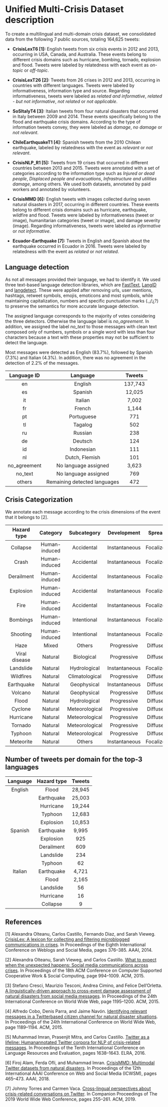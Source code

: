 # Unified Multi-Crisis Dataset description
To create a multilingual and multi-domain crisis dataset, we consolidated data from the following 7 public sources, totaling 164,625 tweets:

- **CrisisLexT6 [1]:** English tweets from six crisis events in 2012 and 2013, occurring in USA, Canada, and Australia. These events belong to different crisis domains such as hurricane, bombing, tornado, explosion and flood. Tweets were labeled by relatedness with each event as *on-topic* or *off-topic*.

- **CrisisLexT26 [2]:** Tweets from 26 crises in 2012 and 2013, occurring in countries with different languages. Tweets were labeled by informativeness, information type and source. Regarding informativeness, tweets were labeled as *related and informative*, *related - but not informative*, *not related* or *not applicable*.

- **SoSItalyT4 [3]:** Italian tweets from four natural disasters that occurred in Italy between 2009 and 2014. These events specifically belong to the flood and earthquake crisis domains. According to the type of information tweets convey, they were labeled as *damage*, *no damage* or *not relevant*.

- **ChileEarthquakeT1 [4]:** Spanish tweets from the 2010 Chilean earthquake, labeled by relatedness with the event as *relevant* or *not relevant*.
    
- **CrisisNLP_R1 [5]:** Tweets from 19 crises that occurred in different countries between 2013 and 2015. Tweets were annotated with a set of categories according to the information type such as *Injured or dead people*, *Displaced people and evacuations*, *Infrastructure and utilities damage*, among others. We used both datasets, annotated by paid workers and annotated by volunteers.  

- **CrisisMMD [6]:** English tweets with images collected during seven natural disasters in 2017, occurring in different countries. These events belong to different crisis domains such as hurricane, earthquake, wildfire and flood. Tweets were labeled by informativeness (tweet or image), humanitarian categories (tweet or image), and damage severity (image). Regarding informativeness, tweets were labeled as *informative* or *not informative*.
    
- **Ecuador-Earthquake [7]:** Tweets in English and Spanish about the earthquake occurred in Ecuador in 2016. Tweets were labeled by relatedness with the event as *related* or *not related*.


## Language detection

As not all messages provided their language, we had to identify it. 
We used three text-based language detection libraries, which are [FastText](https://fasttext.cc/docs/en/language-identification.html), [LangID](https://github.com/saffsd/langid.py) and [langdetect](https://github.com/Mimino666/langdetect).
These were applied after removing urls, user mentions, hashtags, retweet symbols, emojis, emoticons and most symbols, while maintaining capitalization, numbers and specific punctuation marks (.,¡!¿?) to preserve the semantics for more accurate language detection.

The assigned language corresponds to the majority of votes considering the three detectors. Otherwise the language label is *no_agreement*.
In addition, we assigned the label *no_text* to those messages with clean text composed only of numbers, symbols or a single word with less than four characters because a text with these properties may not be sufficient to detect the language.

Most messages were detected as English (83.7\%), followed by Spanish (7.3\%) and Italian (4.3\%). In addition, there was no agreement in the detection of 2.2\% of the messages. 


| Language   ID |           Language           |  Tweets |
|:-------------:|:----------------------------:|:-------:|
|       en      |            English           | 137,743 |
|       es      |            Spanish           |  12,025 |
|       it      |            Italian           |  7,002  |
|       fr      |            French            |  1,144  |
|       pt      |          Portuguese          |   771   |
|       tl      |            Tagalog           |   502   |
|       ru      |            Russian           |   238   |
|       de      |            Deutsch           |   124   |
|       id      |          Indonesian          |   111   |
|       nl      |        Dutch, Flemish        |   101   |
|  no_agreement |     No language assigned     |  3,623  |
|    no_text    |     No language assigned     |   769   |
|     others    | Remaining detected languages |   472   |


## Crisis Categorization

We annotate each message according to the crisis dimensions of the event that it belongs to [2].

|  Hazard type  |    Category   |   Subcategory  |  Development  |   Spread  | Tweets |
|:-------------:|:-------------:|:--------------:|:-------------:|:---------:|:------:|
| Collapse      | Human-induced | Accidental     | Instantaneous | Focalized |  1,250 |
| Crash         | Human-induced | Accidental     | Instantaneous | Focalized |  1,234 |
| Derailment    | Human-induced | Accidental     | Instantaneous | Focalized |  2,999 |
| Explosion     | Human-induced | Accidental     | Instantaneous | Focalized | 12,004 |
| Fire          | Human-induced | Accidental     | Instantaneous | Focalized |  1,000 |
| Bombings      | Human-induced | Intentional    | Instantaneous | Focalized | 11,012 |
| Shooting      | Human-induced | Intentional    | Instantaneous | Focalized |  1,032 |
| Haze          | Mixed         | Others         | Progressive   | Diffused  |  1,000 |
| Viral disease | Natural       | Biological     | Progressive   | Diffused  |  3,512 |
| Landslide     | Natural       | Hydrological   | Instantaneous | Focalized |  4,492 |
| Wildfires     | Natural       | Climatological | Progressive   | Diffused  |  3,533 |
| Earthquake    | Natural       | Geophysical    | Instantaneous | Diffused  | 41,931 |
| Volcano       | Natural       | Geophysical    | Progressive   | Diffused  |    416 |
| Flood         | Natural       | Hydrological   | Progressive   | Diffused  | 31,923 |
| Cyclone       | Natural       | Meteorological | Progressive   | Diffused  |  2,601 |
| Hurricane     | Natural       | Meteorological | Progressive   | Diffused  | 19,578 |
| Tornado       | Natural       | Meteorological | Progressive   | Diffused  |  9,992 |
| Typhoon       | Natural       | Meteorological | Progressive   | Diffused  | 13,674 |
| Meteorite     | Natural       | Others         | Instantaneous | Focalized |  1,442 |


## Number of tweets per domain for the top-3 languages
    
| Language | Hazard type | Tweets |
|:--------:|:-----------:|:------:|
| English  | Flood       | 28,945 |
|          | Earthquake  | 25,003 |
|          | Hurricane   | 19,244 |
|          | Typhoon     | 12,683 |
|          | Explosion   | 10,853 |
| Spanish  | Earthquake  |  9,995 |
|          | Explosion   |    925 |
|          | Derailment  |    609 |
|          | Landslide   |    234 |
|          | Typhoon     |     62 |
| Italian  | Earthquake  |  4,721 |
|          | Flood       |  2,165 |
|          | Landslide   |     56 |
|          | Hurricane   |     16 |
|          | Collapse    |      9 |
  
    

## References
[1] Alexandra Olteanu, Carlos Castillo, Fernando Diaz, and Sarah Vieweg. [CrisisLex: A lexicon for collecting and filtering microblogged communications in crises](https://crisislex.org/data-collections.html#CrisisLexT6). In Proceedings of the Eighth International Conference on Weblogs and Social Media, pages 376–385. AAAI, 2014.

[2] Alexandra Olteanu, Sarah Vieweg, and Carlos Castillo. [What to expect when the unexpected happens: Social media communications across crises](https://crisislex.org/data-collections.html#CrisisLexT26). In Proceedings of the 18th ACM Conference on Computer Supported Cooperative Work & Social Computing, page 994–1009. ACM, 2015.

[3] Stefano Cresci, Maurizio Tesconi, Andrea Cimino, and Felice Dell’Orletta. [A linguistically-driven approach to cross-event damage assessment of natural disasters from social media messages](https://crisislex.org/data-collections.html#SoSItalyT4). In Proceedings of the 24th International Conference on World Wide Web, page 1195–1200. ACM, 2015.

[4] Alfredo Cobo, Denis Parra, and Jaime Navón. [Identifying relevant messages in a Twitterbased citizen channel for natural disaster situations](https://crisislex.org/data-collections.html#ChileEarthquakeT1). In Proceedings of the 24th International Conference on World Wide Web, page 1189–1194. ACM, 2015.

[5] Muhammad Imran, Prasenjit Mitra, and Carlos Castillo. [Twitter as a lifeline: Humanannotated Twitter corpora for NLP of crisis-related messages](https://crisisnlp.qcri.org/lrec2016/lrec2016.html). In Proceedings of the Tenth International Conference on Language Resources and Evaluation, pages 1638–1643. ELRA, 2016.

[6] Firoj Alam, Ferda Ofli, and Muhammad Imran. [CrisisMMD: Multimodal Twitter datasets from natural disasters](https://crisisnlp.qcri.org/crisismmd). In Proceedings of the 12th International AAAI Conference on Web and Social Media (ICWSM), pages 465–473. AAAI, 2018.

[7] Johnny Torres and Carmen Vaca. [Cross-lingual perspectives about crisis-related conversations on Twitter](https://github.com/johnnytorres/twconvcrosslingual). In Companion Proceedings of The 2019 World Wide Web Conference, pages 255–261. ACM, 2019.
